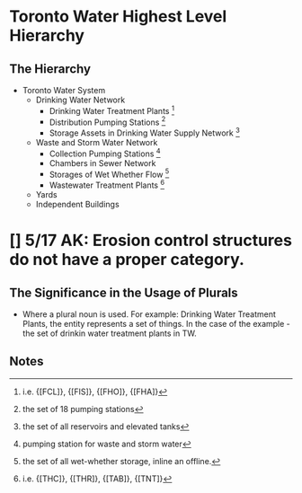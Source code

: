 # Toronto Water Highest Level Hierarchy

## The Hierarchy
- Toronto Water System
	- Drinking Water Network
		- Drinking Water Treatment Plants [^1]
		- Distribution Pumping Stations [^2] 
		- Storage Assets in Drinking Water Supply Network [^3]  
	- Waste and Storm Water Network
		- Collection Pumping Stations [^4]
		- Chambers in Sewer Network
		- Storages of Wet Whether Flow [^5]
		- Wastewater Treatment Plants [^6]
	- Yards
	- Independent Buildings

# [] 5/17 AK: Erosion control structures do not have a proper category. 


## The Significance in the Usage of Plurals
- Where a plural noun is used. For example: Drinking Water Treatment Plants, the entity represents a set of things. In the case of the example - the set of drinkin water treatment plants in TW. 

## Notes

  [^1]: i.e. {[FCL]}, {[FIS]}, {[FHO]}, {[FHA]}
  [^2]: the set of 18 pumping stations
  [^3]: the set of all reservoirs and elevated tanks
  [^4]: pumping station for waste and storm water
  [^5]: the set of all wet-whether storage, inline an offline.
  [^6]: i.e. {[THC]}, {[THR]}, {[TAB]}, {[TNT]}